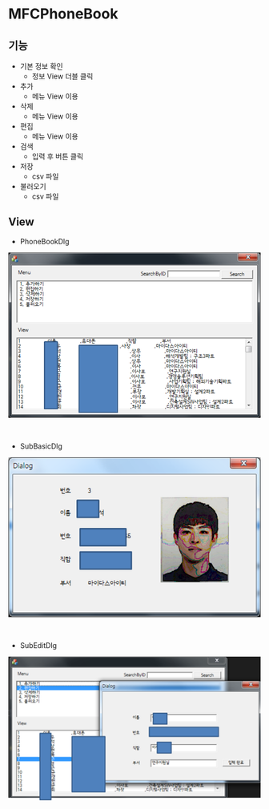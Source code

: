# MFCPhoneBook

## 기능

* 기본 정보 확인
  * 정보 View 더블 클릭
* 추가
  * 메뉴 View 이용
* 삭제
  * 메뉴 View 이용  
* 편집
  * 메뉴 View 이용
* 검색
  * 입력 후 버튼 클릭  
* 저장
  * csv 파일
* 불러오기
  * csv 파일


## View

* PhoneBookDlg

![PhoneBookDlg](/media/PhoneBookDlg.png)


<br/>

* SubBasicDlg

![SubBasicDlg](/media/SubBasicDlg.png)


<br/>

* SubEditDlg

![SubEditDlg](/media/SubEditDlg.png)
